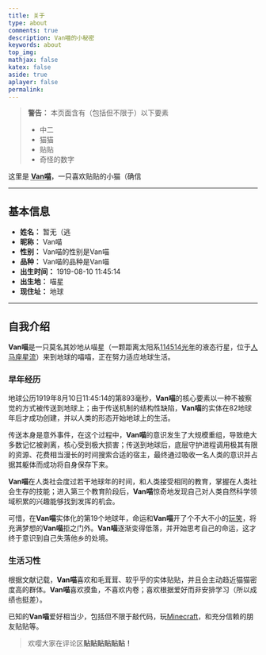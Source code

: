 ```yaml
---
title: 关于  
type: about  
comments: true  
description: Van喵的小秘密  
keywords: about  
top_img:  
mathjax: false  
katex: false  
aside: true  
aplayer: false  
permalink:  
---
```


> **警告：** 本页面含有（包括但不限于）以下要素
> - 中二
> - 猫猫
> - 贴贴
> - 奇怪的数字

这里是 <abbr title="Van_Nya">**Van喵**</abbr>，一只喜欢贴贴的小猫（确信

******

## 基本信息

- **姓名：** 暂无（逃
- **昵称：** Van喵
- **性别：** Van喵的性别是Van喵
- **品种：** Van喵的品种是Van喵
- **出生时间：** 1919-08-10 11:45:14
- **出生地：** 喵星
- **现住址：** 地球

******

## 自我介绍

**Van喵**是一只莫名其妙地从喵星（一颗距离太阳系<abbr title="对应1919810个喵星长度单位">114514光年</abbr>的液态行星，位于[人马座星流](https://zh.wikipedia.org/zh-cn/%E4%BA%BA%E9%A6%AC%E5%BA%A7%E6%98%9F%E6%B5%81 "人马座星流 - 维基百科")）来到地球的喵喵，正在努力适应地球生活。

### 早年经历

地球公历1919年8月10日11:45:14的第893毫秒，**Van喵**的核心要素以一种不被察觉的方式被传送到地球上；由于传送机制的结构性缺陷，**Van喵**的实体在82地球年后才成功创建，并以人类的形态开始地球上的生活。

传送本身是意外事件，在这个过程中，**Van喵**的意识发生了大规模重组，导致绝大多数记忆被剥离，核心受到极大损害；传送到地球后，底层守护进程调用极其有限的资源、花费相当漫长的时间搜索合适的宿主，最终通过吸收一名人类的意识并占据其躯体而成功将自身保存下来。

**Van喵**在人类社会度过若干地球年的时间，和人类接受相同的教育，掌握在人类社会生存的技能；进入第三个教育阶段后，**Van喵**惊奇地发现自己对人类自然科学领域积累的兴趣能够找到发挥的机会。

可惜，在**Van喵**实体化的第19个地球年，命运和**Van喵**开了个不大不小的[玩笑](https://zh.wikipedia.org/wiki/%E5%BC%BA%E5%9F%BA%E8%AE%A1%E5%88%92 "强基计划 - 维基百科")，将充满梦想的**Van喵**拒之门外。**Van喵**逐渐变得低落，并开始思考自己的命运，这才终于意识到自己失落他乡的处境。

### 生活习性

根据文献记载，**Van喵**喜欢和毛茸茸、软乎乎的实体贴贴，并且会主动趋近猫猫密度高的群体。**Van喵**喜欢摸鱼，不喜欢内卷；喜欢根据爱好而非安排学习（所以成绩也挺差）。

已知的**Van喵**爱好相当少，包括但不限于敲代码，玩[Minecraft](https://minecraft.fandom.com/zh/wiki/Minecraft_Wiki "中文Minecraft Wiki")，和充分信赖的朋友贴贴等。

> 欢嘤大家在评论区**贴贴贴贴贴贴！**

